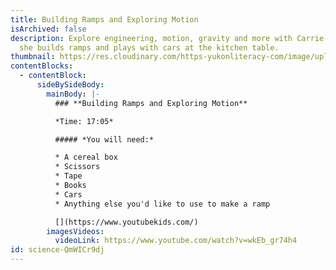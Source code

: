 ```yaml
---
title: Building Ramps and Exploring Motion
isArchived: false
description: Explore engineering, motion, gravity and more with Carrie-Anne as
  she builds ramps and plays with cars at the kitchen table.
thumbnail: https://res.cloudinary.com/https-yukonliteracy-com/image/upload/q_35/v1648534443/screen-shot-2021-10-20-at-10.58.53-am_arxxvc.png
contentBlocks:
  - contentBlock:
      sideBySideBody:
        mainBody: |-
          ### **Building Ramps and Exploring Motion**

          *Time: 17:05*

          ##### *You will need:*

          * A cereal box
          * Scissors
          * Tape
          * Books
          * Cars
          * Anything else you'd like to use to make a ramp

          [](https://www.youtubekids.com/)
        imagesVideos:
          videoLink: https://www.youtube.com/watch?v=wkEb_gr74h4
id: science-QmWICr9dj
---
```


